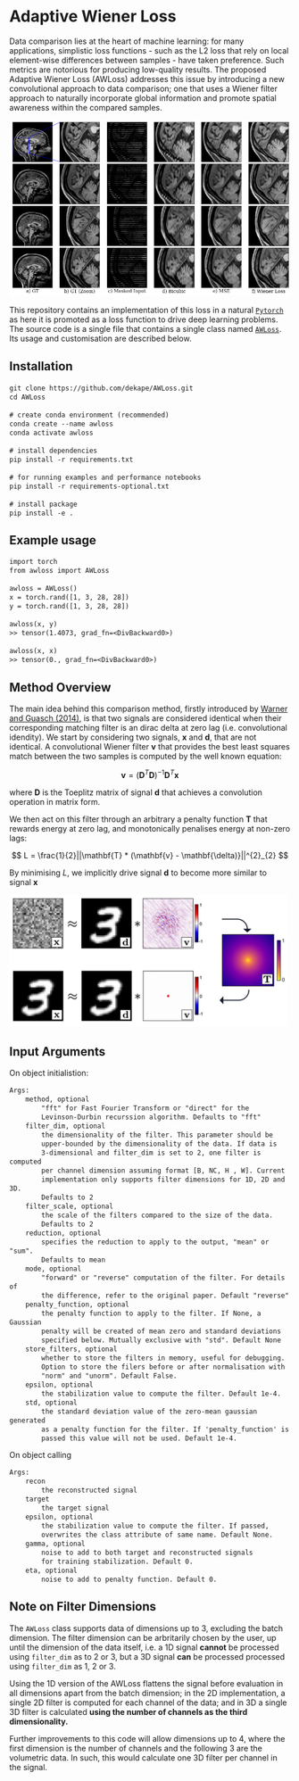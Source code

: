 # Adaptive Wiener Loss

Data comparison lies at the heart of machine learning: for many applications, simplistic loss
functions - such as the L2 loss that rely on local element-wise differences between samples - have
taken preference. Such metrics are notorious for producing low-quality results. The proposed Adaptive Wiener Loss (AWLoss) addresses this issue by introducing a new convolutional approach to data comparison; one that uses a Wiener filter approach to naturally incorporate global information and promote spatial awareness within the compared samples. 

<img src="figs/cerebellum_samples2.png" alt="drawing" width="700"/>


This repository contains an implementation of this loss in a natural [`Pytorch`](https://github.com/pytorch/pytorch) as here it is promoted as a loss function to drive deep learning problems. The source code is a single file that contains a single class named [`AWLoss`](awloss/awloss.py). Its usage and customisation are described below.


## Installation
```
git clone https://github.com/dekape/AWLoss.git
cd AWLoss

# create conda environment (recommended)
conda create --name awloss
conda activate awloss

# install dependencies
pip install -r requirements.txt

# for running examples and performance notebooks
pip install -r requirements-optional.txt

# install package
pip install -e .
```

## Example usage
```
import torch
from awloss import AWLoss

awloss = AWLoss()
x = torch.rand([1, 3, 28, 28])
y = torch.rand([1, 3, 28, 28])

awloss(x, y)
>> tensor(1.4073, grad_fn=<DivBackward0>)

awloss(x, x)
>> tensor(0., grad_fn=<DivBackward0>)
```

## Method Overview
The main idea behind this comparison method, firstly introduced by [Warner and Guasch (2014)](https://www.s-cube.com/media/1204/segam2014-03712e1.pdf), is that two signals are considered identical when their corresponding matching filter is an dirac delta at zero lag (i.e. convolutional idendity). We start by considering two signals, $\mathbf{x}$ and $\mathbf{d}$, that are not identical. A convolutional Wiener filter $\mathbf{v}$ that provides the best least squares match between the two samples is computed by the well known equation:

$$
\mathbf{v} = (\mathbf{D}^{T} \mathbf{D})^{-1} \mathbf{D}^{T} \mathbf{x}
$$

where $\mathbf{D}$ is the Toeplitz matrix of signal $\mathbf{d}$ that achieves a convolution operation in matrix form.

We then act on this filter through an arbitrary a penalty function $\mathbf{T}$ that rewards energy at zero lag, and monotonically penalises energy at non-zero lags:

$$
L = \frac{1}{2}||\mathbf{T} * (\mathbf{v} - \mathbf{\delta)}||^{2}_{2}
$$

By minimising $L$, we implicitly drive signal $\mathbf{d}$ to become more similar to signal $\mathbf{x}$

<img src="figs/scheme.png" alt="drawing" width="500"/>

## Input Arguments
On object initialistion:

    Args:
        method, optional
            "fft" for Fast Fourier Transform or "direct" for the
            Levinson-Durbin recurssion algorithm. Defaults to "fft"
        filter_dim, optional
            the dimensionality of the filter. This parameter should be
            upper-bounded by the dimensionality of the data. If data is
            3-dimensional and filter_dim is set to 2, one filter is computed
            per channel dimension assuming format [B, NC, H , W]. Current
            implementation only supports filter dimensions for 1D, 2D and 3D.
            Defaults to 2
        filter_scale, optional
            the scale of the filters compared to the size of the data.
            Defaults to 2
        reduction, optional
            specifies the reduction to apply to the output, "mean" or "sum".
            Defaults to mean
        mode, optional
            "forward" or "reverse" computation of the filter. For details of
            the difference, refer to the original paper. Default "reverse"
        penalty_function, optional
            the penalty function to apply to the filter. If None, a Gaussian
            penalty will be created of mean zero and standard deviations
            specified below. Mutually exclusive with "std". Default None
        store_filters, optional
            whether to store the filters in memory, useful for debugging.
            Option to store the filers before or after normalisation with
            "norm" and "unorm". Default False.
        epsilon, optional
            the stabilization value to compute the filter. Default 1e-4.
        std, optional
            the standard deviation value of the zero-mean gaussian generated
            as a penalty function for the filter. If 'penalty_function' is
            passed this value will not be used. Default 1e-4.

On object calling

    Args:
        recon
            the reconstructed signal
        target
            the target signal
        epsilon, optional
            the stabilization value to compute the filter. If passed,
            overwrites the class attribute of same name. Default None.
        gamma, optional
            noise to add to both target and reconstructed signals
            for training stabilization. Default 0.
        eta, optional
            noise to add to penalty function. Default 0.

## Note on Filter Dimensions
The `AWLoss` class supports data of dimensions up to 3, excluding the batch dimension. The filter dimension can be arbritarily chosen by the user, up until the dimension of the data itself, i.e. a 1D signal **cannot** be processed using `filter_dim` as to 2 or 3, but a 3D signal **can** be processed processed using `filter_dim` as 1, 2 or 3.

Using the 1D version of the AWLoss flattens the signal before evaluation in all dimensions apart from the batch dimension; in the 2D implementation, a single 2D filter is computed for each channel of the data; and in 3D a single 3D filter is calculated **using the number of channels as the third dimensionality.**

Further improvements to this code will allow dimensions up to 4, where the first dimension is the number of channels and the following 3 are the volumetric data. In such, this would calculate one 3D filter per channel in the signal.
